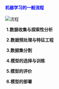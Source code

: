 #### <font color='blue' face='楷体'>机器学习的一般流程</font>

![流程](D:\machine_learning_algorithms\images\流程.png)

​		**1.数据收集与探索性分析**

​		**2.数据预处理与特征工程**

​		**3.数据集分割**

​		**4.模型的选择与训练**

​		**5.模型的评价**

​		**6.模型的部署**

